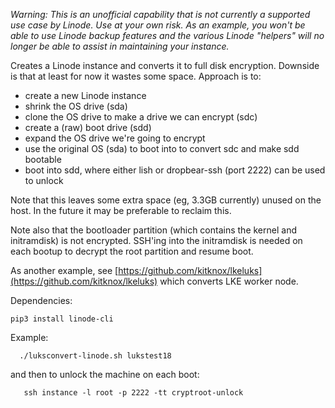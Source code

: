 
_Warning: This is an unofficial capability that is not currently a supported use case by Linode. Use at your own risk. As an example, you won't be able to use Linode backup features and the various Linode "helpers" will no longer be able to assist in maintaining your instance._

Creates a Linode instance and converts it to full disk encryption.
Downside is that at least for now it wastes some space.
Approach is to:
* create a new Linode instance
* shrink the OS drive (sda)
* clone the OS drive to make a drive we can encrypt (sdc)
* create a (raw) boot drive (sdd)
* expand the OS drive we're going to encrypt
* use the original OS (sda) to boot into to convert sdc and make sdd bootable
* boot into sdd, where either lish or dropbear-ssh (port 2222) can be used to unlock

Note that this leaves some extra space (eg, 3.3GB currently) unused on the host.
In the future it may be preferable to reclaim this.

Note also that the bootloader partition (which contains
the kernel and initramdisk) is not encrypted.  SSH'ing into the initramdisk
is needed on each bootup to decrypt the root partition and resume boot.

As another example, see [https://github.com/kitknox/lkeluks](https://github.com/kitknox/lkeluks) which converts LKE worker node.


Dependencies:

```
pip3 install linode-cli
```

Example:

```
  ./luksconvert-linode.sh lukstest18 
```

and then to unlock the machine on each boot:

```
   ssh instance -l root -p 2222 -tt cryptroot-unlock
```
